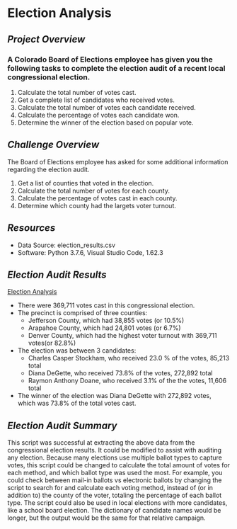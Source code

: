 # Election Analysis

## *Project Overview*

### A Colorado Board of Elections employee has given you the following tasks to complete the election audit of a recent local congressional election. 
1. Calculate the total number of votes cast.
2. Get a complete list of candidates who received votes.
3. Calculate the total number of votes each candidate received.
4. Calculate the percentage of votes each candidate won.
5. Determine the winner of the election based on popular vote.

## *Challenge Overview*
The Board of Elections employee has asked for some additional information regarding the election audit.
1. Get a list of counties that voted in the election.
2. Calculate the total number of votes for each county.
3. Calculate the percentage of votes cast in each county.
4. Determine which county had the largets voter turnout.

## *Resources*
- Data Source: election_results.csv
- Software: Python 3.7.6, Visual Studio Code, 1.62.3

## *Election Audit Results*
[Election Analysis](analysis/election_analysis.txt)

* There were 369,711 votes cast in this congressional election.
* The precinct is comprised of three counties: 
    - Jefferson County, which had 38,855 votes (or 10.5%)
    - Arapahoe County, which had 24,801 votes (or 6.7%)
    - Denver County, which had the highest voter turnout with 369,711 votes(or 82.8%)
* The election was between 3 candidates:
    - Charles Casper Stockham, who received 23.0 % of the votes, 85,213 total
    - Diana DeGette, who received 73.8% of the votes, 272,892 total
    - Raymon Anthony Doane, who received 3.1% of the the votes, 11,606 total
* The winner of the election was Diana DeGette with 272,892 votes, which was 73.8% of the total votes cast.

## *Election Audit Summary*
This script was successful at extracting the above data from the congressional election results.  It could be modified to assist with auditing any election.  Because many elections use multiple ballot types to capture votes, this script could be changed to calculate the total amount of votes for each method, and which ballot type was used the most.  For example, you could check between mail-in ballots vs electronic ballots by changing the script to search for and calculate each voting method, instead of (or in addition to) the county of the voter, totaling the percentage of each ballot type. The script could also be used in local elections with more candidates, like a school board election. The dictionary of candidate names would be longer, but the output would be the same for that relative campaign.
